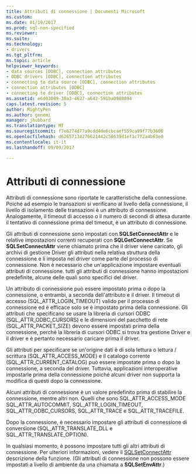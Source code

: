 ```yaml
---
title: Attributi di connessione | Documenti Microsoft
ms.custom: 
ms.date: 01/19/2017
ms.prod: sql-non-specified
ms.reviewer: 
ms.suite: 
ms.technology:
- drivers
ms.tgt_pltfrm: 
ms.topic: article
helpviewer_keywords:
- data sources [ODBC], connection attributes
- ODBC drivers [ODBC], connection attributes
- connecting to data source [ODBC], connection attributes
- connection attributes [ODBC]
- connecting to driver [ODBC], connection attributes
ms.assetid: e6d03089-30a3-4627-a642-591ba0980894
caps.latest.revision: 5
author: MightyPen
ms.author: genemi
manager: jhubbard
ms.translationtype: MT
ms.sourcegitcommit: f7e6274d77a9cdd4de6cbcaef559ca99f77b3608
ms.openlocfilehash: d62657134276621442c58639d1ef1c7f2a4b63e0
ms.contentlocale: it-it
ms.lasthandoff: 09/09/2017

---
```

# <a name="connection-attributes"></a>Attributi di connessione
Attributi di connessione sono riportate le caratteristiche della connessione. Poiché ad esempio le transazioni si verificano al livello della connessione, il livello di isolamento delle transazioni è un attributo di connessione. Analogamente, il timeout di accesso o il numero di secondi di attesa durante il tentativo di connessione prima del timeout, è un attributo di connessione.  
  
 Gli attributi di connessione sono impostati con **SQLSetConnectAttr** e le relative impostazioni correnti recuperati con **SQLGetConnectAttr**. Se **SQLSetConnectAttr** viene chiamato prima che il driver viene caricato, gli archivi di gestione Driver gli attributi nella relativa struttura della connessione e li imposta nel driver come parte del processo di connessione. Non è necessario che un'applicazione impostare eventuali attributi di connessione. tutti gli attributi di connessione hanno impostazioni predefinite, alcune delle quali sono specifici del driver.  
  
 Un attributo di connessione può essere impostato prima o dopo la connessione, o entrambi, a seconda dell'attributo e il driver. Il timeout di accesso (SQL_ATTR_LOGIN_TIMEOUT) valido per il processo di connessione ed è efficace solo se è impostato prima della connessione. Gli attributi che specificano se usare la libreria di cursori ODBC (SQL_ATTR_ODBC_CURSORS) e le dimensioni del pacchetto di rete (SQL_ATTR_PACKET_SIZE) devono essere impostati prima della connessione, perché la libreria di cursori ODBC si trova tra gestione Driver e il driver e è pertanto necessario caricare prima il driver.  
  
 Gli attributi per specificare se un'origine dati è di sola lettura o lettura / scrittura (SQL_ATTR_ACCESS_MODE) e il catalogo corrente (SQL_ATTR_CURRENT_CATALOG) può essere impostate prima o dopo la connessione, a seconda del driver. Tuttavia, applicazioni interoperative impostarle prima della connessione poiché alcuni driver non supporta la modifica di questi dopo la connessione.  
  
 Alcuni attributi di connessione è un valore predefinito prima di stabilire la connessione, mentre altri non. Quelli che sono SQL_ATTR_ACCESS_MODE SQL_ATTR_AUTOCOMMIT, SQL_ATTR_LOGIN_TIMEOUT, SQL_ATTR_ODBC_CURSORS, SQL_ATTR_TRACE e SQL_ATTR_TRACEFILE.  
  
 Dopo la connessione, è necessario impostare gli attributi di connessione di conversione (SQL_ATTR_TRANSLATE_DLL e SQL_ATTR_TRANSLATE_OPTION).  
  
 In qualsiasi momento, è possono impostare tutti gli altri attributi di connessione. Per ulteriori informazioni, vedere il [SQLSetConnectAttr](../../../odbc/reference/syntax/sqlsetconnectattr-function.md) descrizione della funzione. (Gli attributi di connessione non possono essere impostati a livello di ambiente da una chiamata a **SQLSetEnvAttr**.)
